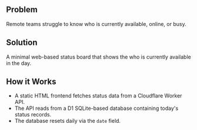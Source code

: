 ## Problem
Remote teams struggle to know who is currently available, online, or busy.

## Solution
A minimal web-based status board that shows the who is currently available in the day.

## How it Works
- A static HTML frontend fetches status data from a Cloudflare Worker API.
- The API reads from a D1 SQLite-based database containing today's status records.
- The database resets daily via the `date` field.
